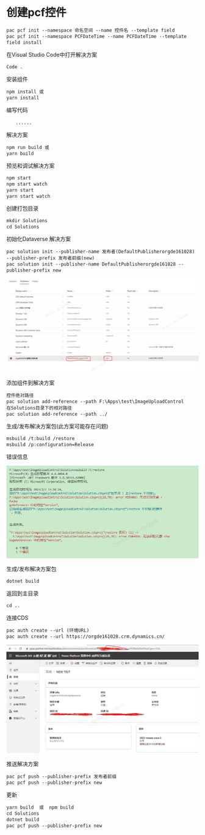 # 创建pcf控件

```text
pac pcf init --namespace 命名空间 --name 控件名 --template field
pac pcf init --namespace PCFDateTime --name PCFDateTime --template field install
```

在Visual Studio Code中打开解决方案

```text
Code .
```

安装组件

```text
npm install 或
yarn install
```

编写代码

```text
　　......
```

解决方案

```text
npm run build 或
yarn build
```

预览和调试解决方案

```text
npm start
npm start watch
yarn start
yarn start watch
```

创建打包目录

```text
mkdir Solutions
cd Solutions
```

初始化Dataverse 解决方案

```text
pac solution init --publisher-name 发布者(DefaultPublisherorgde161028) --publisher-prefix 发布者前缀(new)
pac solution init --publisher-name DefaultPublisherorgde161028 --publisher-prefix new
```



![](../images/3.jpg)

添加组件到解决方案

```text
控件绝对路径
pac solution add-reference --path F:\Apps\test\ImageUploadControl
在Solutions目录下的相对路径
pac solution add-reference --path ../
```

生成/发布解决方案包(此方案可能存在问题)

```text
msbuild /t:build /restore
msbuild /p:configuration=Release
```



错误信息

![](../images/1.jpg)

生成/发布解决方案包

```text
dotnet build
```

返回到主目录

```text
cd ..
```

连接CDS

```text
pac auth create --url (环境URL)
pac auth create --url https://orgde161028.crm.dynamics.cn/
```



![](../images/2.jpg)



推送解决方案

```text
pac pcf push --publisher-prefix 发布者前缀
pac pcf push --publisher-prefix new
```



更新

```text
yarn build  或  npm build
cd Solutions
dotnet build
pac pcf push --publisher-prefix new
```

